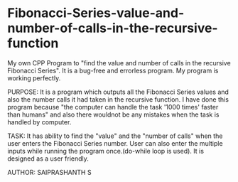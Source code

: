 # Fibonacci-Series-value-and-number-of-calls-in-the-recursive-function
My own CPP Program to "find the value and number of calls in the recursive Fibonacci Series".
It is a bug-free and errorless program.
My program is working perfectly.

PURPOSE:
It is a program which outputs all the Fibonacci Series values and also the number calls it had taken in the recursive function. I have done this program because "the computer can handle the task '1000 times' faster than humans" and also there wouldnot be any mistakes when the task is handled by computer.

TASK:
It has ability to find the "value" and the "number of calls" when the user enters the Fibonacci Series number.
User can also enter the multiple inputs while running the program once.(do-while loop is used).
It is designed as a user friendly.

AUTHOR:
SAIPRASHANTH S
